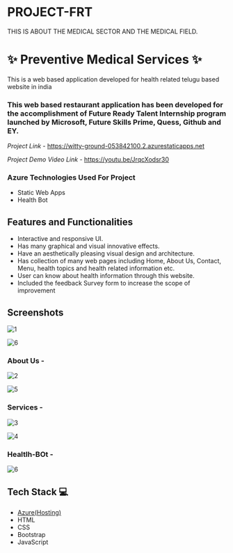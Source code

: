 # PROJECT-FRT
THIS IS ABOUT THE MEDICAL SECTOR AND THE MEDICAL FIELD.
# ✨ Preventive Medical Services  ✨

This is a web based application developed for health related telugu based website in india

### This web based restaurant application has been developed for the accomplishment of Future Ready Talent Internship program launched by Microsoft, Future Skills Prime, Quess, Github and EY.


*Project Link* - https://witty-ground-053842100.2.azurestaticapps.net

*Project Demo Video Link* - https://youtu.be/JrqcXodsr30

### Azure Technologies Used For Project 
- Static Web Apps
- Health Bot


## Features and Functionalities 

- Interactive and responsive UI.
- Has many graphical and visual innovative effects.
- Have an aesthetically pleasing visual design and architecture.
- Has collection of many web pages including Home, About Us, Contact, Menu, health topics and health related information etc.
- User can know about health information through this website.
- Included the feedback Survey form to increase the scope of improvement 

## Screenshots
![1](https://user-images.githubusercontent.com/111236831/213454295-f4eb2506-2ca8-4f27-af08-e6b962a61a7f.jpg)

![6](https://user-images.githubusercontent.com/111236831/213455311-13af9935-3027-439c-aea9-389a567e6b0a.jpg)



### About Us -

![2](https://user-images.githubusercontent.com/111236831/213454980-65bca695-5dbd-4c70-ba57-d49a2e5ccc91.jpg)

![5](https://user-images.githubusercontent.com/111236831/213455150-bc2e01e6-0b99-4179-8af3-8a9e00c0a491.jpg)



### Services -

![3](https://user-images.githubusercontent.com/111236831/213455033-2b720ec3-d966-4726-8f3a-e5279e794cd3.jpg)


![4](https://user-images.githubusercontent.com/111236831/213455070-3f09cc68-494d-4670-9f76-7f8f922eed9e.jpg)



### Healtlh-BOt - 


![6](https://user-images.githubusercontent.com/111236831/213454884-a5910770-99b3-4e75-9c9e-63383420c389.jpg)



## Tech Stack 💻

- [Azure(Hosting)](https://azure.microsoft.com/en-in/features/azure-portal/)
- HTML
- CSS
- Bootstrap
- JavaScript
